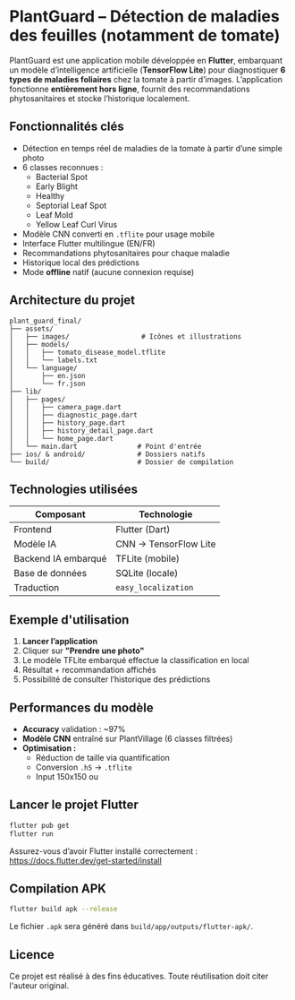 #  PlantGuard – Détection de maladies des feuilles (notamment de tomate)

PlantGuard est une application mobile développée en **Flutter**, embarquant un modèle d’intelligence artificielle (**TensorFlow Lite**) pour diagnostiquer **6 types de maladies foliaires** chez la tomate à partir d’images. L’application fonctionne **entièrement hors ligne**, fournit des recommandations phytosanitaires et stocke l’historique localement.

##  Fonctionnalités clés

-  Détection en temps réel de maladies de la tomate à partir d’une simple photo
-  6 classes reconnues :
    - Bacterial Spot
    - Early Blight
    - Healthy
    - Septorial Leaf Spot
    - Leaf Mold
    - Yellow Leaf Curl Virus
-  Modèle CNN converti en `.tflite` pour usage mobile
-  Interface Flutter multilingue (EN/FR)
-  Recommandations phytosanitaires pour chaque maladie
-  Historique local des prédictions
-  Mode **offline** natif (aucune connexion requise)

##  Architecture du projet

```
plant_guard_final/
├── assets/
│   ├── images/                  # Icônes et illustrations
│   ├── models/
│   │   ├── tomato_disease_model.tflite
│   │   └── labels.txt
│   └── language/
│       ├── en.json
│       └── fr.json
├── lib/
│   ├── pages/
│   │   ├── camera_page.dart
│   │   ├── diagnostic_page.dart
│   │   ├── history_page.dart
│   │   ├── history_detail_page.dart
│   │   └── home_page.dart
│   └── main.dart               # Point d'entrée
├── ios/ & android/             # Dossiers natifs
└── build/                      # Dossier de compilation
```

##  Technologies utilisées

| Composant           | Technologie            |
|---------------------|------------------------|
| Frontend            | Flutter (Dart)         |
| Modèle IA           | CNN → TensorFlow Lite  |
| Backend IA embarqué | TFLite (mobile)        |
| Base de données     | SQLite (locale)        |
| Traduction          | `easy_localization`    |

##  Exemple d'utilisation

1. **Lancer l’application**
2. Cliquer sur **"Prendre une photo"**
3. Le modèle TFLite embarqué effectue la classification en local
4. Résultat + recommandation affichés
5. Possibilité de consulter l’historique des prédictions

##  Performances du modèle

- **Accuracy** validation : ~97%
- **Modèle CNN** entraîné sur PlantVillage (6 classes filtrées)
- **Optimisation :**
  - Réduction de taille via quantification
  - Conversion `.h5` → `.tflite`
  - Input 150x150 ou 

##  Lancer le projet Flutter

```bash
flutter pub get
flutter run
```

Assurez-vous d’avoir Flutter installé correctement : https://docs.flutter.dev/get-started/install

##  Compilation APK

```bash
flutter build apk --release
```

Le fichier `.apk` sera généré dans `build/app/outputs/flutter-apk/`.


##  Licence

Ce projet est réalisé à des fins éducatives. Toute réutilisation doit citer l'auteur original.
